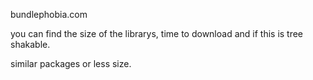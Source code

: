 
bundlephobia.com

you can find the size of the librarys, time to download and if this is tree shakable.

similar packages or less size.



